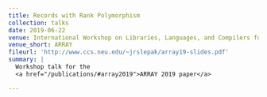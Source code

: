 ```yaml
---
title: Records with Rank Polymorphism
collection: talks
date: 2019-06-22
venue: International Workshop on Libraries, Languages, and Compilers for Array Programming
venue_short: ARRAY
fileurl: 'http://www.ccs.neu.edu/~jrslepak/array19-slides.pdf'
summary: |
  Workshop talk for the
  <a href="/publications/#array2019">ARRAY 2019 paper</a>

---
```

